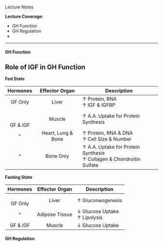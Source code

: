 Lecture Notes

**Lecture Coverage:**
- GH Function
- GH Regulation
- 

---
#### **GH Function**
**Role of IGF in GH Function**
- 
**Fed State**

|     Hormones     |   Effector Organ   | Description                                                             |
| :--------------: | :----------------: | ----------------------------------------------------------------------- |
|     GF Only      |       Liver        | ↑ Protein, RNA<br>↑ IGF & IGFBP                                         |
| <br><br>GF & IGF |       Muscle       | ↑ A.A. Uptake for Protein Synthesis                                     |
|        ^         | Heart, Lung & Bone | ↑ Protein, RNA & DNA<br>↑ Cell Size & Number                            |
|        ^         |     Bone Only      | ↑ A.A. Uptake for Protein Synthesis<br>↑ Collagen & Chondroitin Sulfate |
**Fasting State**

|  Hormones   | Effector Organ | Description                     |
| :---------: | :------------: | ------------------------------- |
| <br>GF Only |     Liver      | ↑ Gluconeogenesis               |
|      ^      | Adipose Tissue | ↓ Glucose Uptake<br>↑ Lipolysis |
|  GF & IGF   |     Muscle     | ↓ Glucose Uptake                |


#### **GH Regulation**
